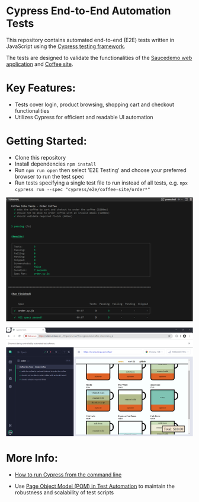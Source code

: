 # Cypress End-to-End Automation Tests
This repository contains automated end-to-end (E2E) tests written in JavaScript using the [Cypress testing framework](https://docs.cypress.io/guides/overview/why-cypress).  

The tests are designed to validate the functionalities of the [Saucedemo web application](https://www.saucedemo.com) and [Coffee site](https://seleniumbase.io/coffee/).

# Key Features:

- Tests cover login, product browsing, shopping cart and checkout functionalities
- Utilizes Cypress for efficient and readable UI automation

# Getting Started:

- Clone this repository
- Install dependencies `npm install`
- Run `npm run open` then select 'E2E Testing' and choose your preferred browser   to run the test spec
- Run tests specifying a single test file to run instead of all tests, e.g. `npx cypress run --spec "cypress/e2e/coffee-site/order*"`

![Test Results](images/test-results-1.png)

![Test Results](images/screenshot-of-test-results.png)


# More Info:

- [How to run Cypress from the command line](https://docs.cypress.io/guides/guides/command-line)

- Use [Page Object Model (POM) in Test Automation](https://emerald-software-testing.blogspot.com/2024/08/page-object-model-pom-in-test.html) to maintain the robustness and scalability of test scripts
